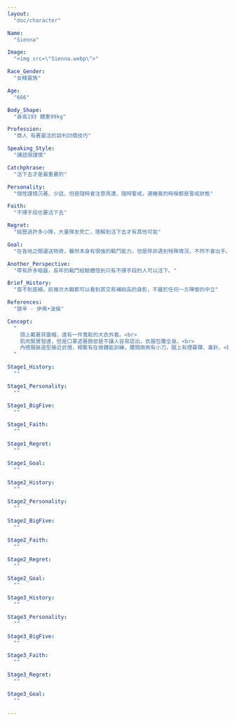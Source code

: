 ```yaml
---
layout: 
  "doc/character"

Name: 
  "Sienna"

Image: 
  "<img src=\"Sienna.webp\">"

Race_Gender: 
  "女精靈族"

Age: 
  "666"

Body_Shape: 
  "身高193 體重99kg"

Profession: 
  "商人 有著靈活的談判討價技巧"

Speaking_Style: 
  "講話很謹慎"

Catchphrase: 
  "活下去才是最重要的"

Personality: 
  "個性謹慎沉著、少話、但是隨時會注意周遭、隨時警戒，連睡覺的時候都是警戒狀態"

Faith: 
  "不擇手段也要活下去"

Regret: 
  "經歷過許多小隊，大量隊友死亡，理解到活下去才有其他可能"

Goal: 
  "在各地之間運送物資，雖然本身有很強的戰鬥能力，但是除非遇到特殊情況，不然不會出手。有著一流的交際手腕，對於戰爭時期調度物資和幫助弱勢的人逃離戰區有很大的貢獻"

Another_Perspective: 
  "帶有許多暗器，長年的戰鬥經驗體悟到只有不擇手段的人可以活下。"

Brief_History: 
  "查不到底細，前幾次大戰都可以看到其交易補給品的身影，不屬於任何一方陣營的中立"

References: 
  "狼辛 - 伊弗•波倫"

Concept: 
  "
    頭上戴著貝雷帽，還有一件寬鬆的大衣外套。<br>
    肌肉緊實發達，但是口罩遮著臉部是不讓人容易認出，衣服包覆全身。<br>
    內搭服裝造型接近武僧，頻繁有在做體能訓練，腰間兩側有小刀，腿上有煙霧彈、毒針。<br>
  "

Stage1_History: 
  ""

Stage1_Personality: 
  ""

Stage1_BigFive: 
  ""

Stage1_Faith: 
  ""

Stage1_Regret: 
  ""

Stage1_Goal: 
  ""

Stage2_History: 
  ""

Stage2_Personality: 
  ""

Stage2_BigFive: 
  ""

Stage2_Faith: 
  ""

Stage2_Regret: 
  ""

Stage2_Goal: 
  ""

Stage3_History: 
  ""

Stage3_Personality: 
  ""

Stage3_BigFive: 
  ""

Stage3_Faith: 
  ""

Stage3_Regret: 
  ""

Stage3_Goal: 
  ""

---
```

